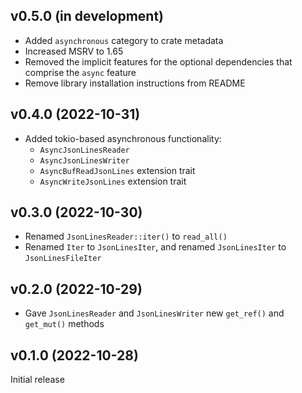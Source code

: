 v0.5.0 (in development)
-----------------------
- Added `asynchronous` category to crate metadata
- Increased MSRV to 1.65
- Removed the implicit features for the optional dependencies that comprise the
  `async` feature
- Remove library installation instructions from README

v0.4.0 (2022-10-31)
-------------------
- Added tokio-based asynchronous functionality:
    - `AsyncJsonLinesReader`
    - `AsyncJsonLinesWriter`
    - `AsyncBufReadJsonLines` extension trait
    - `AsyncWriteJsonLines` extension trait

v0.3.0 (2022-10-30)
-------------------
- Renamed `JsonLinesReader::iter()` to `read_all()`
- Renamed `Iter` to `JsonLinesIter`, and renamed `JsonLinesIter` to
  `JsonLinesFileIter`

v0.2.0 (2022-10-29)
-------------------
- Gave `JsonLinesReader` and `JsonLinesWriter` new `get_ref()` and `get_mut()`
  methods

v0.1.0 (2022-10-28)
-------------------
Initial release
